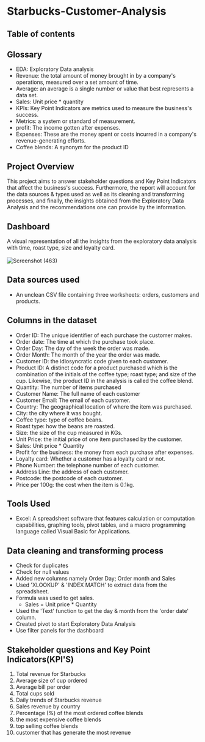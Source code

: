 # Starbucks-Customer-Analysis
## Table of contents
## Glossary
- EDA: Exploratory Data analysis
- Revenue:  the total amount of money brought in by a company's operations, measured over a set amount of time.
- Average: an average is a single number or value that best represents a data set.
- Sales: Unit price * quantity
- KPIs: Key Point Indicators are metrics used to measure the business's success.
- Metrics: a system or standard of measurement.
- profit: The income gotten after expenses.
- Expenses: These are the money spent or costs incurred in a company's revenue-generating efforts.
- Coffee blends: A synonym for the product ID
  
## Project Overview
This project aims to answer stakeholder questions and Key Point Indicators that affect the business's success. Furthermore, the report will account for the data sources & types used as well as its cleaning and transforming processes, and finally, the insights obtained from the Exploratory Data Analysis and the recommendations one can provide by the information.

## Dashboard
A visual representation of all the insights from the exploratory data analysis with time, roast type, size and loyalty card.<br /> <br /> ![Screenshot (463)](https://github.com/Tyroneekhator/Starbucks-Customer-Analysis/assets/72547969/a2958319-70ea-4b33-87ae-15c6e37c9bfe)

## Data sources used
- An unclean CSV file containing three worksheets: orders, customers and products.
## Columns in the dataset
- Order ID: The unique identifier of each purchase the customer makes.
- Order date: The time at which the purchase took place.
- Order Day: The day of the week the order was made.
- Order Month: The month of the year the order was made.
- Customer ID: the idiosyncratic code given to each customer.
- Product ID: A distinct code for a product purchased which is the combination of the initials of the coffee type; roast type; and size of the cup. Likewise, the product ID in the analysis is called the coffee blend.
- Quantity: The number of items purchased
- Customer Name: The full name of each customer
- Customer Email: The email of each customer.
- Country: The geographical location of where the item was purchased.
- City: the city where it was bought.
- Coffee type: type of coffee beans.
- Roast type: how the beans are roasted.
- Size: the size of the cup measured in KGs.
- Unit Price: the initial price of one item purchased by the customer.
- Sales: Unit price * Quantity
- Profit for the business: the money from each purchase after expenses.
- Loyalty card: Whether a customer has a loyalty card or not.
- Phone Number: the telephone number of each customer.
- Address Line: the address of each customer.
- Postcode: the postcode of each customer.
- Price per 100g: the cost when the item is 0.1kg.
## Tools Used
- Excel: A spreadsheet software that features calculation or computation capabilities, graphing tools, pivot tables, and a macro programming language called Visual Basic for Applications.
## Data cleaning and  transforming process
- Check for duplicates
- Check for null values
- Added new columns namely Order Day; Order month and Sales
- Used 'XLOOKUP' & 'INDEX MATCH' to extract data from the spreadsheet.
- Formula was used to get sales.
    - Sales = Unit price * Quantity
- Used the 'Text' function to get the day & month from the 'order date' column.
- Created pivot to start Exploratory Data Analysis
- Use filter panels for the dashboard
## Stakeholder questions and Key Point Indicators(KPI'S)
1. Total revenue for Starbucks
2. Average size of cup ordered
3. Average bill per order
4. Total cups sold
5. Daily trends of Starbucks revenue
6. Sales revenue by country
7. Percentage (%) of the most ordered coffee blends
8. the most expensive coffee blends
9. top selling coffee blends
10. customer that has generate the most revenue
